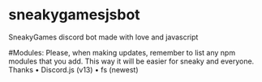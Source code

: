 # sneakygamesjsbot
SneakyGames discord bot made with love and javascript

#Modules:
Please, when making updates, remember to list any npm modules that you add. This way it will be easier for sneaky and everyone. Thanks
 • Discord.js (v13)
 • fs (newest)
